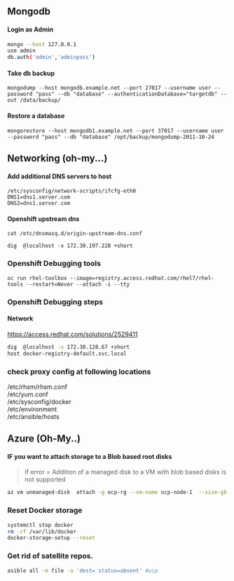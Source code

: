## Mongodb

#### Login as Admin
```sh
mongo --host 127.0.0.1
use admin
db.auth('admin','adminpass')
```

#### Take db backup
```
mongodump --host mongodb.example.net --port 27017 --username user --password "pass" --db "database" --authenticationDatabase="targetdb" --out /data/backup/
```
#### Restore a database
```
mongorestore --host mongodb1.example.net --port 37017 --username user --password "pass" --db "database" /opt/backup/mongodump-2011-10-24
```


## Networking (oh-my...)
#### Add additional DNS servers to host
```
/etc/sysconfig/network-scripts/ifcfg-eth0
DNS1=dns1.server.com
DNS2=dns1.server.com
```


#### Openshift upstream dns
```
cat /etc/dnsmasq.d/origin-upstream-dns.conf
```

```
dig  @localhost -x 172.30.197.228 +short
```

### Openshift Debugging tools
```
oc run rhel-toolbox --image=registry.access.redhat.com/rhel7/rhel-tools --restart=Never --attach -i --tty
```
### Openshift Debugging steps
#### Network 
https://access.redhat.com/solutions/2529411
```sh
dig  @localhost -x 172.30.128.67 +short
host docker-registry-default.svc.local
```


### check proxy config at following locations
/etc/rhsm/rhsm.conf   
/etc/yum.conf   
/etc/sysconfig/docker  
/etc/environment  
/etc/ansible/hosts  



## Azure (Oh-My..)
#### IF you want to attach storage to a Blob based root disks
> If error = Addition of a managed disk to a VM with blob based disks is not supported   
```sh
az vm unmanaged-disk  attach -g ocp-rg --vm-name ocp-node-1  --size-gb 50   --new
```

### Reset Docker storage
```sh
systemctl stop docker
rm -rf /var/lib/docker
docker-storage-setup --reset
```
### Get rid of satellite repos. 
```sh
asible all -m file -a 'dest= status=absent' #wip
